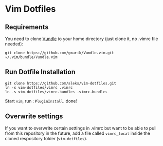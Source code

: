 # Vim Dotfiles

## Requirements

You need to clone [Vundle](https://github.com/gmarik/Vundle.vim) to your home directory (just clone it, no .vimrc file needed):

```
git clone https://github.com/gmarik/Vundle.vim.git ~/.vim/bundle/Vundle.vim
```

## Run Dotfile Installation

```
git clone https://github.com/aleks/vim-dotfiles.git
ln -s vim-dotfiles/vimrc .vimrc
ln -s vim-dotfiles/vimrc.bundles .vimrc.bundles
```

Start ```vim```, run ```:PluginInstall```. done!


## Overwrite settings
If you want to overwrite certain settings in .vimrc but want to be able to pull from this repository in the future, add a file called ```vimrc_local``` inside the cloned respository folder (```vim-dotfiles```).
